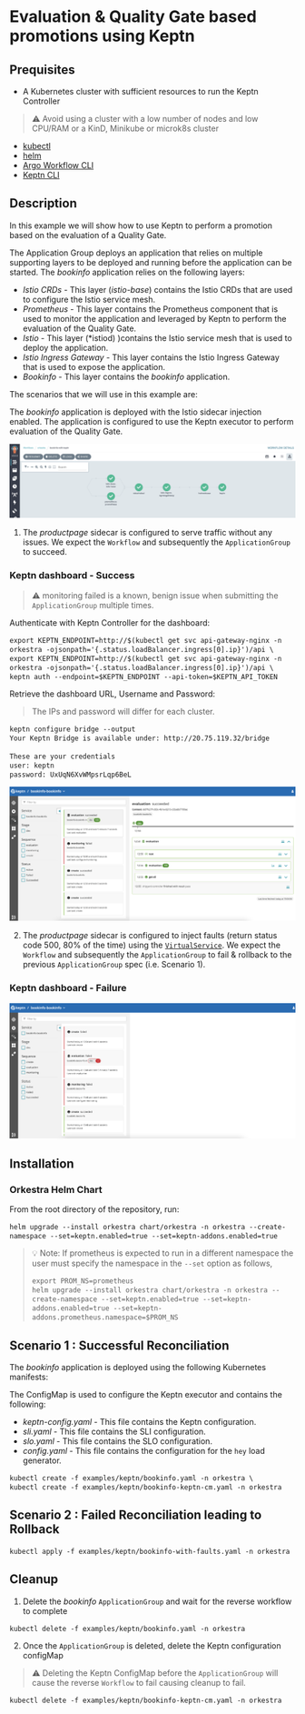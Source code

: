 # Evaluation & Quality Gate based promotions using Keptn

## Prequisites

- A Kubernetes cluster with sufficient resources to run the Keptn Controller

> ⚠️ Avoid using a cluster with a low number of nodes and low CPU/RAM or a KinD, Minikube or microk8s cluster

- [kubectl](https://kubernetes.io/docs/tasks/tools/)
- [helm](https://helm.sh/docs/intro/install/)
- [Argo Workflow CLI](https://github.com/argoproj/argo-workflows/releases/tag/v3.0.0)
- [Keptn CLI](https://keptn.sh/docs/0.9.x/operate/install/)

## Description

In this example we will show how to use Keptn to perform a promotion based on the evaluation of a Quality Gate.

The Application Group deploys an application that relies on multiple supporting layers to be deployed and running before the application can be started. The *bookinfo* application relies on the following layers:

- *Istio CRDs* - This layer (*istio-base*) contains the Istio CRDs that are used to configure the Istio service mesh.
- *Prometheus* - This layer contains the Prometheus component that is used to monitor the application and leveraged by Keptn to perform the evaluation of the Quality Gate.
- *Istio* - This layer (*istiod) )contains the Istio service mesh that is used to deploy the application.
- *Istio Ingress Gateway* - This layer contains the Istio Ingress Gateway that is used to expose the application.
- *Bookinfo* - This layer contains the *bookinfo* application.

The scenarios that we will use in this example are:

The *bookinfo* application is deployed with the Istio sidecar injection enabled. The application is configured to use the Keptn executor to perform evaluation of the Quality Gate.

![Orkestra Workflow](keptn-executor.png)

1. The *productpage* sidecar is configured to serve traffic without any issues.
We expect the `Workflow` and subsequently the `ApplicationGroup` to succeed.

### Keptn dashboard - Success

> ⚠️ monitoring failed is a known, benign issue when submitting the `ApplicationGroup` multiple times.

Authenticate with Keptn Controller for the dashboard:

```shell
export KEPTN_ENDPOINT=http://$(kubectl get svc api-gateway-nginx -n orkestra -ojsonpath='{.status.loadBalancer.ingress[0].ip}')/api \
export KEPTN_ENDPOINT=http://$(kubectl get svc api-gateway-nginx -n orkestra -ojsonpath='{.status.loadBalancer.ingress[0].ip}')/api \
keptn auth --endpoint=$KEPTN_ENDPOINT --api-token=$KEPTN_API_TOKEN
```

Retrieve the dashboard URL, Username and Password:

> The IPs and password will differ for each cluster.

```shell
keptn configure bridge --output
Your Keptn Bridge is available under: http://20.75.119.32/bridge

These are your credentials
user: keptn
password: UxUqN6XvWMpsrLqp6BeL
```

![Keptn Dashboard](./keptn-dashboard.png)

2. The *productpage* sidecar is configured to inject faults (return status code 500, 80% of the time) using the [`VirtualService`](https://istio.io/latest/docs/tasks/traffic-management/fault-injection/). We expect the `Workflow` and subsequently the `ApplicationGroup` to fail & rollback to the previous `ApplicationGroup` spec (i.e. Scenario 1).

### Keptn dashboard - Failure

![Keptn Dashboard](./keptn-dashboard-failed.png)

## Installation

### Orkestra Helm Chart

From the root directory of the repository, run:

```shell
helm upgrade --install orkestra chart/orkestra -n orkestra --create-namespace --set=keptn.enabled=true --set=keptn-addons.enabled=true
```

> 💡 Note: If prometheus is expected to run in a different namespace the user must specify the namespace in the `--set` option as follows,
>
> ```shell
> export PROM_NS=prometheus
> helm upgrade --install orkestra chart/orkestra -n orkestra --create-namespace --set=keptn.enabled=true --set=keptn-addons.enabled=true --set=keptn-addons.prometheus.namespace=$PROM_NS
> ```

## Scenario 1 : Successful Reconciliation

The *bookinfo* application is deployed using the following Kubernetes manifests:

The ConfigMap is used to configure the Keptn executor and contains the following:

- *keptn-config.yaml* - This file contains the Keptn configuration.
- *sli.yaml* - This file contains the SLI configuration.
- *slo.yaml* - This file contains the SLO configuration.
- *config.yaml* - This file contains the configuration for the `hey` load generator.

```shell
kubectl create -f examples/keptn/bookinfo.yaml -n orkestra \
kubectl create -f examples/keptn/bookinfo-keptn-cm.yaml -n orkestra
```

## Scenario 2 : Failed Reconciliation leading to Rollback

```shell
kubectl apply -f examples/keptn/bookinfo-with-faults.yaml -n orkestra
```

## Cleanup

1. Delete the *bookinfo* `ApplicationGroup` and wait for the reverse workflow to complete

```shell
kubectl delete -f examples/keptn/bookinfo.yaml -n orkestra
```

2. Once the `ApplicationGroup` is deleted, delete the Keptn configuration configMap

> ⚠️ Deleting the Keptn ConfigMap before the `ApplicationGroup` will cause the reverse `Workflow` to fail causing cleanup to fail.

```shell
kubectl delete -f examples/keptn/bookinfo-keptn-cm.yaml -n orkestra
```

<!-- ## Manual Testing

### Authenticate with keptn

```shell
export KEPTN_API_TOKEN=$(kubectl get secret keptn-api-token -n orkestra -ojsonpath='{.data.keptn-api-token}' | base64 --decode)
export KEPTN_ENDPOINT=http://$(kubectl get svc api-gateway-nginx -n orkestra -ojsonpath='{.status.loadBalancer.ingress[0].ip}')/api
```

```shell
keptn auth --endpoint=$KEPTN_ENDPOINT --api-token=$KEPTN_API_TOKEN

Starting to authenticate
Successfully authenticated against the Keptn cluster http://20.72.120.233/api
```

### Retrieve username and password for Keptn bridge (dashboard)

```shell
keptn configure bridge --output
```

### Trigger evaluation

```shell
keptn create project bookinfo --shipyard=./shipyard.yaml
keptn create service bookinfo --project=bookinfo
keptn configure monitoring prometheus --project=bookinfo --service=bookinfo
keptn add-resource --project=bookinfo --service=bookinfo --resource=slo.yaml --resourceUri=slo.yaml --stage=dev
keptn add-resource --project=bookinfo --service=bookinfo --resource=prometheus/sli.yaml  --resourceUri=prometheus/sli.yaml --stage=dev
keptn add-resource --project=bookinfo --service=bookinfo --resource=job/config.yaml  --resourceUri=job/config.yaml --stage=dev
keptn trigger evaluation --project=bookinfo --service=bookinfo --timeframe=5m --stage dev --start $(date -u +"%Y-%m-%dT%T")
``` -->
